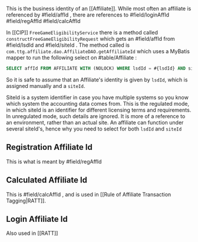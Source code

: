 This is the business identity of an [[Affiliate]]. While most often an affiliate is referenced by #field/affId , there are references to #field/loginAffId #field/regAffId #field/calcAffId 

In [[CIP]] `FreeGameEligibilityService` there is a method called `constructFreeGameEligibilityRequest` which gets an #field/affId  from #field/lsdId and #field/siteId . The method called is `com.ttg.affiliate.dao.AffiliateDAO.getAffiliateId` which uses a MyBatis mapper to run the following select on #table/Affiliate :
```sql
SELECT affId FROM AFFILIATE WITH (NOLOCK) WHERE lsdId = #{lsdId} AND siteId=#{siteId}
```

So it is safe to assume that an Affiliate's identity is given by `lsdId`, which is assigned manually and a `siteId`.

SiteId is a system identifier in case you have multiple systems so you know which system the accounting data comes from. This is the regulated mode, in which siteId is an identifier for different licensing terms and requirements. In unregulated mode, such details are ignored. It is more of a reference to an environment, rather than an actual site. An affiliate can function under several siteId's, hence why you need to select for both `lsdId` and `siteId`


## Registration Affiliate Id

This is what is meant by #field/regAffId 
## Calculated Affiliate Id

This is #field/calcAffId , and is used in [[Rule of Affiliate Transaction Tagging|RATT]]. 

## Login Affiliate Id

Also used in [[RATT]] 